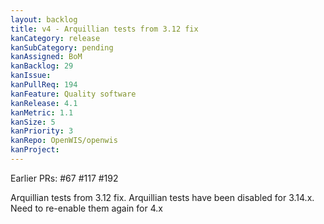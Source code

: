 ```yaml
---
layout: backlog
title: v4 - Arquillian tests from 3.12 fix
kanCategory: release
kanSubCategory: pending
kanAssigned: BoM
kanBacklog: 29
kanIssue:
kanPullReq: 194
kanFeature: Quality software
kanRelease: 4.1
kanMetric: 1.1
kanSize: 5
kanPriority: 3
kanRepo: OpenWIS/openwis
kanProject:
---
```


Earlier PRs: #67 #117 #192

Arquillian tests from 3.12 fix. Arquillian tests have been disabled for 3.14.x. Need to re-enable them again for 4.x
